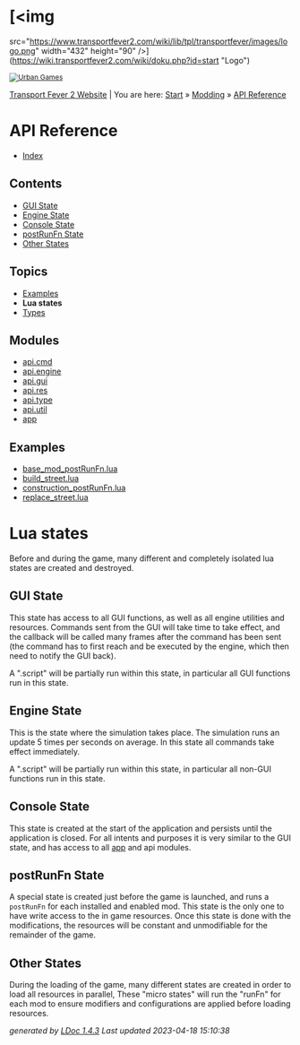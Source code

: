 <div id="container">

<div id="product">

<div id="dokuwiki__header">

<div class="headings group">

# [<img
src="https://www.transportfever2.com/wiki/lib/tpl/transportfever/images/logo.png"
width="432" height="90" />](https://wiki.transportfever2.com/wiki/doku.php?id=start "Logo")

</div>

<div class="tools group">

<div id="dokuwiki__sitetools">

<div style="font-size: .875em; margin-top:10px;">

[![Urban
Games](https://www.transportfever2.com/wiki/lib/tpl/transportfever/images/logo_urban_games_wiki_100.png)](https://urbangames.com)

</div>

</div>

</div>

<div class="breadcrumbs">

<div class="youarehere">

[Transport Fever 2 Website](https://transportfever2.com/) \|
<span class="bchead">You are here:
</span><span class="home"><a href="https://wiki.transportfever2.com/wiki/doku.php?id=start"
class="wikilink1" title="start">Start</a></span> »
<a href="https://wiki.transportfever2.com/wiki/doku.php?id=modding"
class="wikilink1" title="modding">Modding</a> »
<span class="curid"><a href="https://wiki.transportfever2.com/wiki/doku.php?id=modding:api"
class="wikilink1" title="modding:api">API Reference</a></span>

</div>

</div>

</div>

<div id="product_logo">

</div>

<div id="product_name">

</div>

<div id="product_description">

</div>

</div>

<div id="main">

<div id="navigation">

  

# API Reference

- [Index](../index.html)

## Contents

- [GUI State](states.md.html#GUI_State)
- [Engine State](states.md.html#Engine_State)
- [Console State](states.md.html#Console_State)
- [postRunFn State](states.md.html#postRunFn_State)
- [Other States](states.md.html#Other_States)

## Topics

- [Examples](examples.md.html)
- **Lua states**
- [Types](types.md.html)

## Modules

- [api.cmd](../modules/api.cmd.html)
- [api.engine](../modules/api.engine.html)
- [api.gui](../modules/api.gui.html)
- [api.res](../modules/api.res.html)
- [api.type](../modules/api.type.html)
- [api.util](../modules/api.util.html)
- [app](../modules/app.html)

## Examples

- [base_mod_postRunFn.lua](../examples/base_mod_postRunFn.lua.html)
- [build_street.lua](../examples/build_street.lua.html)
- [construction_postRunFn.lua](../examples/construction_postRunFn.lua.html)
- [replace_street.lua](../examples/replace_street.lua.html)

</div>

<div id="content">

# Lua states

Before and during the game, many different and completely isolated lua
states are created and destroyed.

<span id="GUI_State"></span>

## GUI State

This state has access to all GUI functions, as well as all engine
utilities and resources. Commands sent from the GUI will take time to
take effect, and the callback will be called many frames after the
command has been sent (the command has to first reach and be executed by
the engine, which then need to notify the GUI back).

A ".script" will be partially run within this state, in particular all
GUI functions run in this state.

<span id="Engine_State"></span>

## Engine State

This is the state where the simulation takes place. The simulation runs
an update 5 times per seconds on average. In this state all commands
take effect immediately.

A ".script" will be partially run within this state, in particular all
non-GUI functions run in this state.

<span id="Console_State"></span>

## Console State

This state is created at the start of the application and persists until
the application is closed. For all intents and purposes it is very
similar to the GUI state, and has access to all
[app](../modules/app.html#) and api modules.

<span id="postRunFn_State"></span>

## postRunFn State

A special state is created just before the game is launched, and runs a
`postRunFn` for each installed and enabled mod. This state is the only
one to have write access to the in game resources. Once this state is
done with the modifications, the resources will be constant and
unmodifiable for the remainder of the game.

<span id="Other_States"></span>

## Other States

During the loading of the game, many different states are created in
order to load all resources in parallel, These "micro states" will run
the "runFn" for each mod to ensure modifiers and configurations are
applied before loading resources.

</div>

</div>

<div id="about">

*generated by [LDoc 1.4.3](http://github.com/stevedonovan/LDoc)* *Last
updated 2023-04-18 15:10:38*

</div>

</div>
